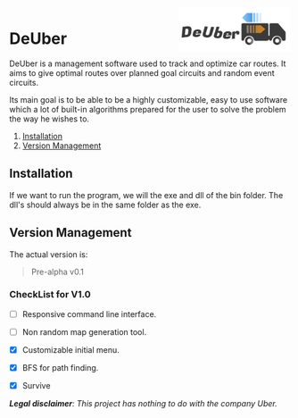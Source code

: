 <img align="right" width="200" height="80" src="/res/logo_basico.png?raw=true">

# DeUber
 
DeUber is a management software used to track and optimize car routes. It aims to give optimal routes over planned goal circuits and random event circuits. 

Its main goal is to be able to be a highly customizable, easy to use software which a lot of built-in algorithms prepared for the user to solve the problem the way he wishes to. 

1. [Installation](#installation)
2. [Version Management](#version-management)

## Installation

If we want to run the program, we will the exe and dll of the bin folder. The dll's should always be in the same folder as the exe.

## Version Management

 The actual version is:
 > Pre-alpha v0.1

###  CheckList for V1.0

- [ ] Responsive command line interface.
- [ ] Non random map generation tool.
- [x] Customizable initial menu.
- [x] BFS for path finding.
- [x] Survive


***Legal disclaimer**: This project has nothing to do with the company Uber.*